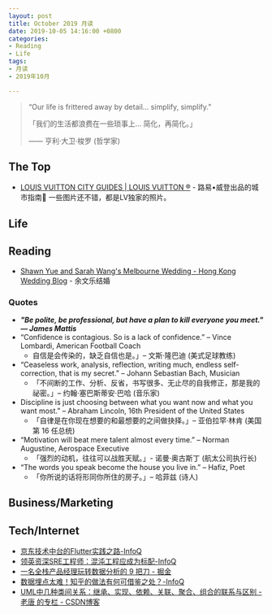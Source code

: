 ```yaml
---
layout: post
title: October 2019 月读
date: 2019-10-05 14:16:00 +0800
categories:
- Reading
- Life
tags:
- 月读
- 2019年10月

---
```


<blockquote class="blockquote-center">
<p>“Our life is frittered away by detail… simplify, simplify.”</p>
<p>「我们的生活都浪费在一些琐事上… 简化，再简化。」</p>
<p>—— 亨利‧大卫‧梭罗 (哲学家)</p>
</blockquote>

## The Top

- [LOUIS VUITTON CITY GUIDES | LOUIS VUITTON ®](https://us.louisvuitton.com/eng-us/stories/louis-vuitton-city-guides#new-york/details) - 路易•威登出品的城市指南🧭 一些图片还不错，都是LV独家的照片。


## Life


## Reading

- [Shawn Yue and Sarah Wang's Melbourne Wedding - Hong Kong Wedding Blog](https://brideandbreakfast.hk/2017/12/06/5-reasons-why-shawn-yue-and-sarah-wangs-surprise-wedding-stole-our-hearts/) - 余文乐结婚


### Quotes

- ***"Be polite, be professional, but have a plan to kill everyone you meet." — James Mattis***
- “Confidence is contagious. So is a lack of confidence.” – Vince Lombardi, American Football Coach
	- 自信是会传染的，缺乏自信也是。」– 文斯‧隆巴迪 (美式足球教练)
- “Ceaseless work, analysis, reflection, writing much, endless self-correction, that is my secret.” – Johann Sebastian Bach, Musician
	- 「不间断的工作、分析、反省，书写很多、无止尽的自我修正，那是我的祕密。」– 约翰·塞巴斯蒂安·巴哈 (音乐家)
- Discipline is just choosing between what you want now and what you want most.” – Abraham Lincoln, 16th President of the United States
	- 「自律是在你现在想要的和最想要的之间做抉择。」– 亚伯拉罕‧林肯 (美国第 16 任总统)
- “Motivation will beat mere talent almost every time.” – Norman Augustine, Aerospace Executive
	- 「强烈的动机，往往可以战胜天赋。」- 诺曼‧奥古斯丁 (航太公司执行长)
- “The words you speak become the house you live in.” – Hafiz, Poet
	- 「你所说的话将形同你所住的房子。」– 哈菲兹 (诗人)


## Business/Marketing



## Tech/Internet

- [京东技术中台的Flutter实践之路-InfoQ](https://www.infoq.cn/article/qSLsru9bEvuHgKpPlWMP)
- [领英资深SRE工程师：混沌工程应成为标配-InfoQ](https://www.infoq.cn/article/icLCttjyyraafDWAcDIo)
- [一名全栈产品经理玩转数据分析的 9 把刀 - 掘金](https://juejin.im/post/5858939f128fe1006dc8e576)
- [数据埋点太难！知乎的做法有何可借鉴之处？-InfoQ](https://www.infoq.cn/article/event-tracking-in-zhihu)
- [UML中几种类间关系：继承、实现、依赖、关联、聚合、组合的联系与区别 - 老唐 的专栏 - CSDN博客](https://blog.csdn.net/sfdev/article/details/3906243)
